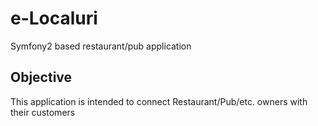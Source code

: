 # e-Localuri

Symfony2 based restaurant/pub application


## Objective

This application is intended to connect Restaurant/Pub/etc. owners with their customers

